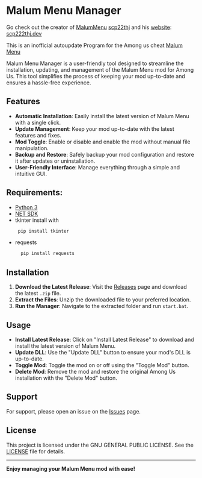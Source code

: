 # Malum Menu Manager
Go check out the creator of [MalumMenu](https://github.com/scp222thj/MalumMenu) [scp22thj](https://github.com/scp222thj) and his [website](https://scp222thj.dev): [scp222thj.dev](https://scp222thj.dev) 

This is an inofficial autoupdate Program for the Among us cheat [Malum Menu](https://github.com/scp222thj/MalumMenu)

Malum Menu Manager is a user-friendly tool designed to streamline the installation, updating, and management of the Malum Menu mod for Among Us. This tool simplifies the process of keeping your mod up-to-date and ensures a hassle-free experience.

## Features

- **Automatic Installation**: Easily install the latest version of Malum Menu with a single click.
- **Update Management**: Keep your mod up-to-date with the latest features and fixes.
- **Mod Toggle**: Enable or disable and enable the mod without manual file manipulation.
- **Backup and Restore**: Safely backup your mod configuration and restore it after updates or uninstallation.
- **User-Friendly Interface**: Manage everything through a simple and intuitive GUI.

## Requirements:

- [Python 3](https://www.python.org/downloads/)
- [NET SDK](https://dotnet.microsoft.com/download) 
- tkinter
  install with
   ```bash
    pip install tkinter
    ```
- requests
  ```bash
    pip install requests
    ```
  

## Installation

1. **Download the Latest Release**: Visit the [Releases](https://github.com/Baumdc/MalumMenu-manager/releases) page and download the latest `.zip` file.
2. **Extract the Files**: Unzip the downloaded file to your preferred location.
3. **Run the Manager**: Navigate to the extracted folder and run `start.bat`.

## Usage

- **Install Latest Release**: Click on "Install Latest Release" to download and install the latest version of Malum Menu.
- **Update DLL**: Use the "Update DLL" button to ensure your mod's DLL is up-to-date.
- **Toggle Mod**: Toggle the mod on or off using the "Toggle Mod" button.
- **Delete Mod**: Remove the mod and restore the original Among Us installation with the "Delete Mod" button.


## Support

For support, please open an issue on the [Issues](https://github.com/Baumdc/MalumMenu-manager/issues) page.

## License

This project is licensed under the GNU GENERAL PUBLIC LICENSE. See the [LICENSE](LICENSE) file for details.


---

**Enjoy managing your Malum Menu mod with ease!**
